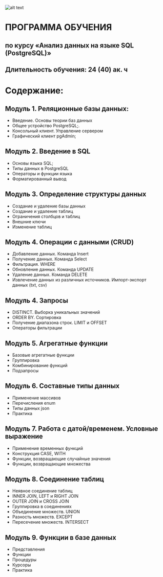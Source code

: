![alt text](img/shift_logo.png)

# ПРОГРАММА ОБУЧЕНИЯ
## по курсу «Анализ данных на языке SQL (PostgreSQL)»

## Длительность обучения: 24 (40) ак. ч

# Содержание:

## Модуль 1. Реляционные базы данных:

* Введение. Основы теории баз данных 
* Общее устройство PostgreSQL;. 
* Консольный клиент. Управление сервером
* Графический клиент pgAdmin;



## Модуль 2. Введение в SQL

* Основы языка SQL;
* Типы данных в PostgreSQL
* Операторы и функции языка
* Форматированный вывод


## Модуль 3. Определение структуры данных

* Создание и удаление базы данных
* Создание и удаление таблиц
* Ограничения столбцов и таблиц
* Внешние ключи
* Изменение таблиц


## Модуль 4. Операции с данными (CRUD)
* Добавление данных. Команда Insert
* Получение данных. Команда Select
* Фильтрация. WHERE
* Обновление данных. Команда UPDATE
* Удаление данных. Команда DELETE
* Извлечение данных из различных источников. Импорт-экспорт данных (txt, csv) 


## Модуль 4. Запросы

* DISTINCT. Выборка уникальных значений
* ORDER BY. Сортировка
* Получение диапазона строк. LIMIT и OFFSET
* Операторы фильтрации


## Модуль 5. Агрегатные функции

* Базовые агрегатные функции
* Группировка
* Комбинирование функций
* Подзапросы

## Модуль  6. Составные типы данных

* Применение массивов
* Перечисления enum
* Типы данных json
* Практика

## Модуль  7. Работа с датой/временем. Условные выражение

* Применение временных функций
* Конструкция CASE, WITH
* Функции, возвращающие случайные значения
* Функции, возвращающие множества


## Модуль  8. Соединение таблиц

* Неявное соединение таблиц
* INNER JOIN, LEFT и RIGHT JOIN
* OUTER JOIN и CROSS JOIN
* Группировка в соединениях
* Объединение множеств. UNION
* Разность множеств. EXCEPT
* Пересечение множеств. INTERSECT


## Модуль  9. Функции в базе данных

* Представления
* Функции  
* Процедуры  
* Курсоры  
* Практика



